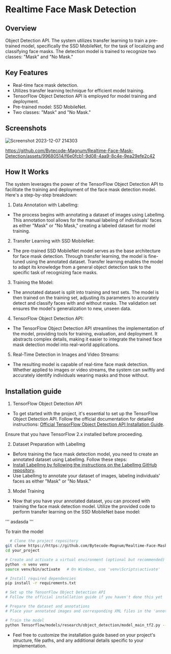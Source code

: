 
# Realtime Face Mask Detection

## Overview

Object Detection API. The system utilizes transfer learning to train a pre-trained model, specifically the SSD MobileNet, for the task of localizing and classifying face masks. The detection model is trained to recognize two classes: "Mask" and "No Mask."

## Key Features
* Real-time face mask detection.
* Utilizes transfer learning technique for efficient model training.
* TensorFlow Object Detection API is employed for model training and deployment.
* Pre-trained model: SSD MobileNet.
*  Two classes: "Mask" and "No Mask."
## Screenshots

![Screenshot 2023-12-07 214303](https://github.com/Bytecode-Magnum/Realtime-Face-Mask-Detection/assets/99680514/1ff27a50-8745-4ea7-bf34-55e6082b239d)


https://github.com/Bytecode-Magnum/Realtime-Face-Mask-Detection/assets/99680514/f6e0fcb1-9d08-4aa9-8c4e-9ea29efe2c42






## How It Works
The system leverages the power of the TensorFlow Object Detection API to facilitate the training and deployment of the face mask detection model. Here's a step-by-step breakdown:

1. Data Annotation with LabelImg:
 * The process begins with annotating a dataset of images using LabelImg. This annotation tool allows for the manual labeling of individuals' faces as either "Mask" or "No Mask," creating a labeled dataset for model training.
2. Transfer Learning with SSD MobileNet:

* The pre-trained SSD MobileNet model serves as the base architecture for face mask detection. Through transfer learning, the model is fine-tuned using the annotated dataset. Transfer learning enables the model to adapt its knowledge from a general object detection task to the specific task of recognizing face masks.

3. Training the Model:
* The annotated dataset is split into training and test sets. The model is then trained on the training set, adjusting its parameters to accurately detect and classify faces with and without masks. The validation set ensures the model's generalization to new, unseen data.

4. TensorFlow Object Detection API:

* The TensorFlow Object Detection API streamlines the implementation of the model, providing tools for training, evaluation, and deployment. It abstracts complex details, making it easier to integrate the trained face mask detection model into real-world applications.
5. Real-Time Detection in Images and Video Streams:

* The resulting model is capable of real-time face mask detection. Whether applied to images or video streams, the system can swiftly and accurately identify individuals wearing masks and those without.

## Installation guide

1. TensorFlow Object Detection API
* To get started with the project, it's essential to set up the TensorFlow Object Detection API. Follow the official documentation for detailed instructions:
[Official TensorFlow Object Detection API Installation Guide](https://tensorflow-object-detection-api-tutorial.readthedocs.io/en/latest/).

Ensure that you have TensorFlow 2.x installed before proceeding.

2. Dataset Preparation with LabelImg
* Before training the face mask detection model, you need to create an annotated dataset using LabelImg. Follow these steps:
* [Install LabelImg by following the instructions on the LabelImg GitHub repository](https://github.com/HumanSignal/labelImg).
* Use LabelImg to annotate your dataset of images, labeling individuals' faces as either "Mask" or "No Mask."

3. Model Training
* Now that you have your annotated dataset, you can proceed with training the face mask detection model. Utilize the provided code to perform transfer learning on the SSD MobileNet base model:

'''
asdasda
'''

To train the model

```bash
  # Clone the project repository
git clone https://https://github.com/Bytecode-Magnum/Realtime-Face-Mask-Detection.git
cd your_project

# Create and activate a virtual environment (optional but recommended)
python -m venv venv
source venv/bin/activate   # On Windows, use 'venv\Scripts\activate'

# Install required dependencies
pip install -r requirements.txt

# Set up the TensorFlow Object Detection API
# Follow the official installation guide if you haven't done this yet

# Prepare the dataset and annotations
# Place your annotated images and corresponding XML files in the 'annotations' and 'images' folders, respectively

# Train the model
python Tensorflow/models/research/object_detection/model_main_tf2.py --model_dir=Tensorflow/workspace/models/my_ssd_mobnet --pipeline_config_path=Tensorflow/workspace/models/my_ssd_mobnet/pipeline.config --num_train_steps=5000

```
* Feel free to customize the installation guide based on your project's structure, file paths, and any additional details specific to your implementation.




